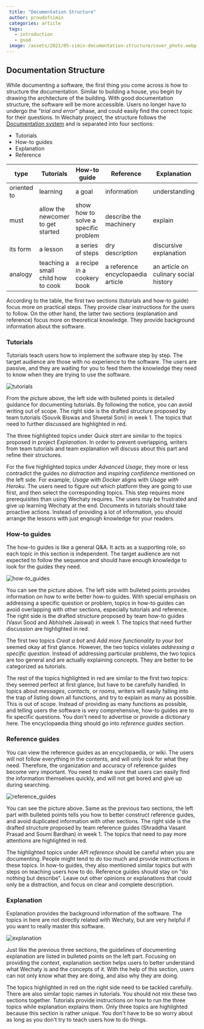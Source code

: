 ```yaml
---
 title: "Documentation Structure"
 author: proudofsimin
 categories: article
 tags:
   - introduction
   - gsod
 image: /assets/2021/05-simin-documentation-structure/cover_photo.webp
---
```


## Documentation Structure

While documenting a software, the first thing you come across is how to structure the documentation. Similar to building a house, you begin by drawing the architecture of the building. With good documentation structure, the software will be more accessible. Users no longer have to undergo the "*trial and error*" phase, and could easily find the correct topic for their questions. In Wechaty project, the structure follows the [Documentation system](https://documentation.divio.com/#) and is separated into four sections:

- Tutorials
- How-to guides
- Explanation
- Reference

 type       |Tutorials     | How-to guide | Reference   | Explanation
----------  |--------------|------------- | ----------  |-----------
oriented to | learning     | a goal       | information | understanding
must        | allow the newcomer to get started | show how to solve a specific problem | describe the machinery | explain
its form    | a lesson     | a series of steps | dry description | discursive explanation
analogy     | teaching a small child how to cook | a recipe in a cookery book | a reference encyclopaedia article | an article on culinary social history

According to the table, the first two sections (tutorials and how-to guide) focus more on practical steps. They provide clear instructions for the users to follow. On the other hand, the latter two sections (explanation and reference) focus more on theoretical knowledge. They provide background information about the software.

### Tutorials

Tutorials teach users how to implement the software step by step. The target audience are those with no experience to the software. The users are passive, and they are waiting for you to feed them the knowledge they need to know when they are trying to use the software.

![tutorials](/assets/2021/05-simin-documentation-structure/tutorials.webp)

From the picture above, the left side with bulleted points is detailed guidance for documenting tutorials. By following the notice, you can avoid writing out of scope. The right side is the drafted structure proposed by team tutorials (Souvik Biswas and Shwetal Soni) in week 1. The topics that need to further discussed are highlighted in red.

The three highlighted topics under *Quick start* are similar to the topics proposed in project *Explanation*. In order to prevent overlapping, writers from team tutorials and team explanation will discuss about this part and refine their structures.

For the five highlighted topics under *Advanced Usage*, they more or less contradict the guides *no distraction* and *inspiring confidence* mentioned on the left side. For example, *Usage with Docker* aligns with *Usage with Heroku*. The users need to figure out which platform they are going to use first, and then select the corresponding topics. This step requires more prerequisites than using Wechaty requires. The users may be frustrated and give up learning Wechaty at the end. Documents in tutorials should take proactive actions. Instead of providing a lot of information, you should arrange the lessons with just engough knowledge for your readers.

### How-to guides

The how-to guides is like a general Q&A. It acts as a supporting role, so each topic in this section is independent. The target audience are not expected to follow the sequence and should have enough knowledge to look for the guides they need.

![how-to_guides](/assets/2021/05-simin-documentation-structure/how-to_guides.webp)

You can see the picture above. The left side with bulleted points provides information on how to write better how-to guides. With special emphasis on addressing a specific question or problem, topics in how-to guides can avoid overlapping with other sections, especially tutorials and reference. The right side is the drafted structure proposed by team how-to guides (Vasvi Sood and Abhishek Jaiswal) in week 1. The topics that need further discussion are highlighted in red.

The first two topics *Creat a bot* and *Add more functionality to your bot* seemed okay at first glance. However, the two topics violates *addressing a specific question*. Instead of addressing particular problems, the two topics are too general and are actually explaining concepts. They are better to be categorized as tutorials.

The rest of the topics highlighted in red are similar to the first two topics: they seemed perfect at first glance, but have to be carefully handled. In topics about *messages*, *contacts*, or *rooms*, writers will easily falling into the trap of listing down all functions, and try to explain as many as possible. This is out of scope. Instead of providing as many functions as possible, and telling users the software is very comprehensive, how-to guides are to fix specific questions. You don't need to advertise or provide a dictionary here. The encyclopaedia thing should go into *reference guides* section.

### Reference guides

You can view the reference guides as an encyclopaedia, or wiki. The users will not follow everything in the contents, and will only look for what they need. Therefore, the organization and accuracy of reference guides become very important. You need to make sure that users can easily find the information themselves quickly, and will not get bored and give up during searching.

![reference_guides](/assets/2021/05-simin-documentation-structure/reference_guides.webp)

You can see the picture above. Same as the previous two sections, the left part with bulleted points tells you how to better construct reference guides, and avoid duplicated information with other sections. The right side is the drafted structure proposed by team reference guides (Shraddha Vasant Prasad and Soumi Bardhan) in week 1. The topics that need to pay more attentions are highlighted in red.

The highlighted topics under *API reference* should be careful when you are documenting. People might tend to do too much and provide instructions in these topics. In how-to guides, they also mentioned similar topics but with steps on teaching users how to do. Reference guides should stay on "do nothing but describe". Leave out other opinions or explanations that could only be a distraction, and focus on clear and complete description.

### Explanation

Explanation provides the background information of the software. The topics in here are not directly related with Wechaty, but are very helpful if you want to really master this software.

![explanation](/assets/2021/05-simin-documentation-structure/explanation.webp)

Just like the previous three sections, the guidelines of documenting explanation are listed in bulleted points on the left part. Focusing on providing the context, explanation section helps users to better understand what Wechaty is and the concepts of it. With the help of this section, users can not only know what they are doing, and also why they are doing.

The topics highlighted in red on the right side need to be tackled carefully. There are also similar topic names in tutorials. You should not mix these two sections together. Tutorials provide instructions on how to run the three topics while explanation explains them. Only three topics are highlighted because this section is rather unique. You don't have to be so worry about as long as you don't try to teach users how to do things.
